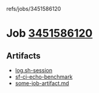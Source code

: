 refs/jobs/3451586120

# Job [3451586120](https://github.com/rokmoln/support-firecloud/runs/3451586120?check_suite_focus=true)

## Artifacts

* [log.sh-session](log.sh-session)
* [sf-ci-echo-benchmark](sf-ci-echo-benchmark)
* [some-job-artifact.md](some-job-artifact.md)

